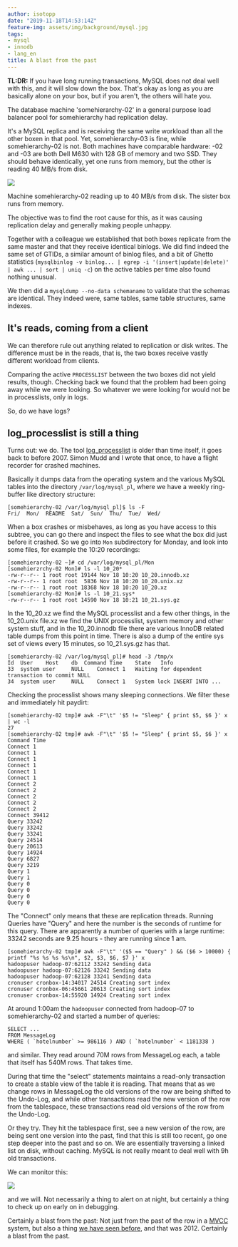 ```yaml
---
author: isotopp
date: "2019-11-18T14:53:14Z"
feature-img: assets/img/background/mysql.jpg
tags:
- mysql
- innodb
- lang_en
title: A blast from the past
---
```

**TL:DR:** If you have long running transactions, MySQL does not
deal well with this, and it will slow down the box. That's
okay as long as you are basically alone on your box, but if you
aren't, the others will hate you.

The database machine 'somehierarchy-02' in a general purpose
load balancer pool for somehierarchy had replication delay.

It's a MySQL replica and is receiving the same write workload
than all the other boxen in that pool. Yet, somehierarchy-03 is
fine, while somehierarchy-02 is not. Both machines have
comparable hardware: -02 and -03 are both Dell M630 with 128 GB
of memory and two SSD. They should behave identically, yet one
runs from memory, but the other is reading 40 MB/s from disk.

![](/uploads/2019/11/symptom-metrics.png)

Machine somehierarchy-02 reading up to 40 MB/s from disk. The
sister box runs from memory.

The objective was to find the root cause for this, as it was
causing replication delay and generally making people unhappy.

Together with a colleague we established that both boxes
replicate from the same master and that they receive identical
binlogs. We did find indeed the same set of GTIDs, a similar
amount of binlog files, and a bit of Ghetto statistics
(`mysqlbinlog -v binlog... | egrep -i '(insert|update|delete)' |
awk ... | sort | uniq -c`) on the active tables per time also
found nothing unusual.

We then did a `mysqldump --no-data schemaname` to validate
that the schemas are identical. They indeed were, same tables,
same table structures, same indexes.

## It's reads, coming from a client

We can therefore rule out anything related to replication or
disk writes. The difference must be in the reads, that is, the
two boxes receive vastly different workload from clients.

Comparing the active `PROCESSLIST` between the two boxes did not
yield results, though. Checking back we found that the problem
had been going away while we were looking. So whatever we were
looking for would not be in processlists, only in logs.

So, do we have logs?

## log_processlist is still a thing

Turns out: we do. The tool
[log_processlist](http://blog.wl0.org/2011/02/log_processlist-sh-script-for-monitoring-mysql-instances/)
is older than time itself, it goes back to before 2007. Simon
Mudd and I wrote that once, to have a flight recorder for
crashed machines.

Basically it dumps data from the operating system and the
various MySQL tables into the directory `/var/log/mysql_pl`, where
we have a weekly ring-buffer like directory structure:

```console
[somehierarchy-02 /var/log/mysql_pl]$ ls -F
Fri/  Mon/  README  Sat/  Sun/  Thu/  Tue/  Wed/
```

When a box crashes or misbehaves, as long as you have access to
this subtree, you can go there and inspect the files to see what
the box did just before it crashed. So we go into `Mon`
subdirectory for Monday, and look into some files, for example
the 10:20 recordings:

```console
[somehierarchy-02 ~]# cd /var/log/mysql_pl/Mon
[somehierzrchy-02 Mon]# ls -l 10_20*
-rw-r--r-- 1 root root 19144 Nov 18 10:20 10_20.innodb.xz
-rw-r--r-- 1 root root  5836 Nov 18 10:20 10_20.unix.xz
-rw-r--r-- 1 root root 18368 Nov 18 10:20 10_20.xz
[somehierarchy-02 Mon]# ls -l 10_21.sys*
-rw-r--r-- 1 root root 14590 Nov 18 10:21 10_21.sys.gz
```

In the 10_20.xz we find the MySQL processlist and a few other
things, in the 10_20.unix file.xz we find the UNIX processlist,
system memory and other system stuff, and in the 10_20.innodb
file there are various InnoDB related table dumps from this
point in time. There is also a dump of the entire sys set of
views every 15 minutes, so 10_21.sys.gz has that.

```console
[somehierarchy-02 /var/log/mysql_pl]# head -3 /tmp/x
Id	User	Host	db	Command	Time	State	Info
33	system user		NULL	Connect	1	Waiting for dependent transaction to commit	NULL
34	system user		NULL	Connect	1	System lock	INSERT INTO ...
```

Checking the processlist shows many sleeping connections. We
filter these and immediately hit paydirt:

```console
[somehierarchy-02 tmp]# awk -F"\t" '$5 != "Sleep" { print $5, $6 }' x | wc -l
27
[somehierarchy-02 tmp]# awk -F"\t" '$5 != "Sleep" { print $5, $6 }' x
Command Time
Connect 1
Connect 1
Connect 1
Connect 1
Connect 1
Connect 1
Connect 2
Connect 2
Connect 2
Connect 2
Connect 2
Connect 39412
Query 33242
Query 33242
Query 33241
Query 24514
Query 20613
Query 14924
Query 6827
Query 3219
Query 1
Query 1
Query 0
Query 0
Query 0
Query 0
```

The "Connect" only means that these are replication threads.
Running Queries have "Query" and here the number is the seconds
of runtime for this query. There are apparently a number of
queries with a large runtime: 33242 seconds are 9.25 hours -
they are running since 1 am.

```console
[somehierarchy-02 tmp]# awk -F"\t" '($5 == "Query" ) && ($6 > 10000) { printf "%s %s %s %s\n", $2, $3, $6, $7 }' x
hadoopuser hadoop-07:62112 33242 Sending data
hadoopuser hadoop-07:62126 33242 Sending data
hadoopuser hadoop-07:62128 33241 Sending data
cronuser cronbox-14:34017 24514 Creating sort index
cronuser cronbox-06:45661 20613 Creating sort index
cronuser cronbox-14:55920 14924 Creating sort index
```

At around 1:00am the `hadoopuser` connected from hadoop-07 to
somehierarchy-02 and started a number of queries:

```console
SELECT ...
FROM MessageLog
WHERE ( `hotelnumber` >= 986116 ) AND ( `hotelnumber` < 1181338 )
```

and similar. They read around 70M rows from MessageLog
each, a table that itself has 540M rows. That takes time.

During that time the "select" statements maintains a read-only
transaction to create a stable view of the table it is reading.
That means that as we change rows in MessageLog the old versions
of the row are being shifted to the Undo-Log, and while other
transactions read the new version of the row from the
tablespace, these transactions read old versions of the row from
the Undo-Log.

Or they try. They hit the tablespace first, see a new version of
the row, are being sent one version into the past, find that
this is still too recent, go one step deeper into the past and
so on. We are essentially traversing a linked list on disk,
without caching. MySQL is not really meant to deal well with 9h
old transactions.

We can monitor this:

![](/uploads/2019/11/undo-log.png)

and we will. Not necessarily a thing to alert on at night, but
certainly a thing to check up on early on in debugging.

Certainly a blast from the past: Not just from the past of the
row in a
[MVCC](https://en.wikipedia.org/wiki/Multiversion_concurrency_control)
system, but also a thing [we have seen
before](http://mysqldump.azundris.com/archives/101-House-and-Heisenberg-having-Replication-Delay.html),
and that was 2012. Certainly a blast from the past. 
